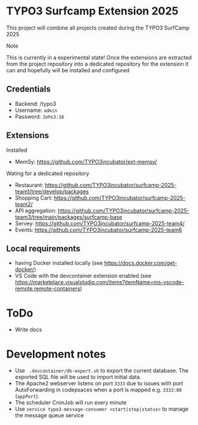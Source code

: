 # TYPO3 Surfcamp Extension 2025

This project will combine all projects created during the TYPO3 SurfCamp 2025

> [!NOTE]
> This is currently in a experimental state!
> Once the extensions are extracted from the project repository
> into a dedicated repository for the extension it can and
> hopefully will be installed and configured
>

## Credentials

- Backend: <code-space-url or see PORTS in terminal>/typo3
- Username: `admin`
- Password: `John3:16`

## Extensions

Installed

* MemSy: https://github.com/TYPO3incubator/ext-memsy/

Wating for a dedicated repository

* Restaurant: https://github.com/TYPO3incubator/surfcamp-2025-team1/tree/develop/packages
* Shopping Cart: https://github.com/TYPO3incubator/surfcamp-2025-team2/
* API aggregation: https://github.com/TYPO3incubator/surfcamp-2025-team3/tree/main/packages/surfcamp-base
* Servey: https://github.com/TYPO3incubator/surfcamp-2025-team4/
* Events: https://github.com/TYPO3incubator/surfcamp-2025-team6

## Local requirements

* having Docker installed locally (see https://docs.docker.com/get-docker/)
* VS Code with the devcontainer extension enabled (see https://marketplace.visualstudio.com/items?itemName=ms-vscode-remote.remote-containers)

# ToDo

* Write docs

# Development notes

* Use ` .devcontainer/db-export.sh` to export the current database.
  The exported SQL file will be used to import initial data.
* The Apache2 webserver listens on port `3333` due to issues
  with port AutoForwarding in codepsaces when a port is mapped e.g. `3333:80` (`appPort`).
* The scheduler CronJob will run every minute
* Use `service typo3-message-consumer <start|stop|status>` to manage the message queue service

